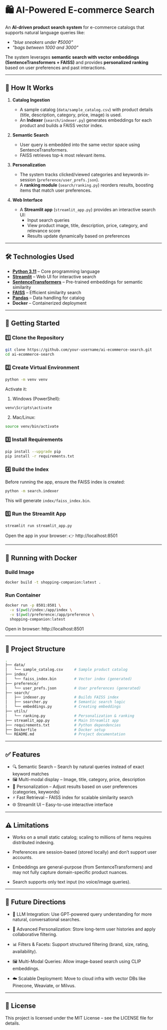 # 🛍️ AI-Powered E-commerce Search

An **AI-driven product search system** for e-commerce catalogs that supports natural language queries like:

- *"blue sneakers under ₹5000"*
- *"bags between 1000 and 3000"*

The system leverages **semantic search with vector embeddings (SentenceTransformers + FAISS)** and provides **personalized ranking** based on user preferences and past interactions.

---

## 📖 How It Works

1. **Catalog Ingestion**
   - A sample catalog (`data/sample_catalog.csv`) with product details (title, description, category, price, image) is used.
   - An **Indexer** (`search/indexer.py`) generates embeddings for each product and builds a FAISS vector index.

2. **Semantic Search**
   - User query is embedded into the same vector space using SentenceTransformers.
   - FAISS retrieves top-k most relevant items.

3. **Personalization**
   - The system tracks clicked/viewed categories and keywords in-session (`preference/user_prefs.json`).
   - A **ranking module** (`search/ranking.py`) reorders results, boosting items that match user preferences.

4. **Web Interface**
   - A **Streamlit app** (`streamlit_app.py`) provides an interactive search UI:
     - Input search queries
     - View product image, title, description, price, category, and relevance score
     - Results update dynamically based on preferences

---

## 🛠️ Technologies Used

- **[Python 3.11](https://www.python.org/)** – Core programming language
- **[Streamlit](https://streamlit.io/)** – Web UI for interactive search
- **[SentenceTransformers](https://www.sbert.net/)** – Pre-trained embeddings for semantic similarity
- **[FAISS](https://github.com/facebookresearch/faiss)** – Efficient similarity search
- **[Pandas](https://pandas.pydata.org/)** – Data handling for catalog
- **Docker** – Containerized deployment

---

## 🚀 Getting Started

### 1️⃣ Clone the Repository
```bash
git clone https://github.com/your-username/ai-ecommerce-search.git
cd ai-ecommerce-search
```

### 2️⃣ Create Virtual Environment
```bash
python -m venv venv
```

Activate it:
1) Windows (PowerShell):
```bash
venv\Scripts\activate
```
2) Mac/Linux:
```bash
source venv/bin/activate
```

### 3️⃣ Install Requirements
```bash
pip install --upgrade pip
pip install -r requirements.txt
```

### 4️⃣ Build the Index
Before running the app, ensure the FAISS index is created:
```bash
python -m search.indexer
```
This will generate `index/faiss_index.bin`.

### 5️⃣ Run the Streamlit App
```bash
streamlit run streamlit_app.py
```
Open the app in your browser:
👉 http://localhost:8501

---

## 🐳 Running with Docker
### Build Image
```bash
docker build -t shopping-companion:latest .
```
### Run Container
```bash
docker run -p 8501:8501 \
  -v $(pwd)/index:/app/index \
  -v $(pwd)/preference:/app/preference \
  shopping-companion:latest
```
Open in browser: http://localhost:8501

---

## 📂 Project Structure
```bash
.
├── data/
│   └── sample_catalog.csv     # Sample product catalog
├── index/
│   └── faiss_index.bin        # Vector index (generated)
├── preference/
│   └── user_prefs.json        # User preferences (generated)
├── search/
│   ├── indexer.py             # Builds FAISS index
│   ├── searcher.py            # Semantic search logic
│   └── embeddings.py          # Creating embeddings
├── utils/
│   └── ranking.py             # Personalization & ranking
├── streamlit_app.py           # Main Streamlit app
├── requirements.txt           # Python dependencies
├── Dockerfile                 # Docker setup
└── README.md                  # Project documentation
```

---

## ✅ Features

- 🔍 Semantic Search – Search by natural queries instead of exact keyword matches
- 🖼 Multi-modal display – Image, title, category, price, description
- 🧠 Personalization – Adjust results based on user preferences (categories, keywords)
- ⚡ Fast Retrieval – FAISS index for scalable similarity search
- 🌐 Streamlit UI – Easy-to-use interactive interface

---

## ⚠️ Limitations

- Works on a small static catalog; scaling to millions of items requires distributed indexing.

- Preferences are session-based (stored locally) and don’t support user accounts.

- Embeddings are general-purpose (from SentenceTransformers) and may not fully capture domain-specific product nuances.

- Search supports only text input (no voice/image queries).

---

## 🔮 Future Directions

- 🤖 LLM Integration: Use GPT-powered query understanding for more natural, conversational searches.

- 🧾 Advanced Personalization: Store long-term user histories and apply collaborative filtering.

- 📊 Filters & Facets: Support structured filtering (brand, size, rating, availability).

- 🖼 Multi-Modal Queries: Allow image-based search using CLIP embeddings.

- ☁️ Scalable Deployment: Move to cloud infra with vector DBs like Pinecone, Weaviate, or Milvus.

---

## 📜 License
This project is licensed under the MIT License – see the LICENSE
file for details.
